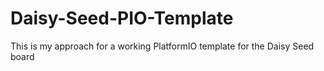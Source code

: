 # Daisy-Seed-PIO-Template
This is my approach for a working PlatformIO template for the Daisy Seed board
